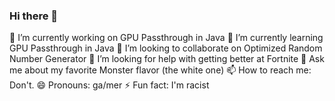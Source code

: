 ### Hi there 👋

🔭 I’m currently working on GPU Passthrough in Java
🌱 I’m currently learning GPU Passthrough in Java
👯 I’m looking to collaborate on Optimized Random Number Generator
🤔 I’m looking for help with getting better at Fortnite
💬 Ask me about my favorite Monster flavor (the white one)
📫 How to reach me: Don't.
😄 Pronouns: ga/mer
⚡ Fun fact: I'm racist
